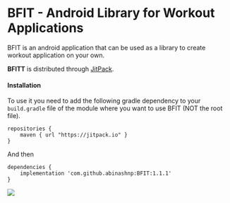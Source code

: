 # BFIT - Android Library for Workout Applications
BFIT is an android application that can be used as a library to create workout application on your own. 

**BFITT** is distributed through  [JitPack](https://jitpack.io/#abinashnp/BFIT/1.1.1).

#### Installation

To use it you need to add the following gradle dependency to your  `build.gradle`  file of the module where you want to use BFIT (NOT the root file).

    repositories {
        maven { url "https://jitpack.io" }
    }

And then

    dependencies {
	    implementation 'com.github.abinashnp:BFIT:1.1.1'
    }

[![](https://jitpack.io/v/abinashnp/BFIT.svg)](https://jitpack.io/#abinashnp/BFIT)
